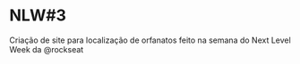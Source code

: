 # NLW#3
Criação de site para localização de orfanatos feito na semana do Next Level Week da @rockseat
